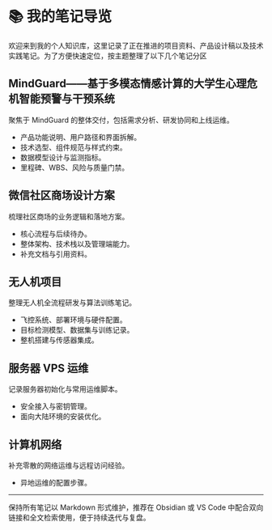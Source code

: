 # 📚 我的笔记导览

欢迎来到我的个人知识库，这里记录了正在推进的项目资料、产品设计稿以及技术实践笔记。为了方便快速定位，按主题整理了以下几个笔记分区 

## MindGuard——基于多模态情感计算的大学生心理危机智能预警与干预系统
聚焦于 MindGuard 的整体交付，包括需求分析、研发协同和上线运维。
- 产品功能说明、用户路径和界面拆解。
- 技术选型、组件规范与样式约束。
- 数据模型设计与监测指标。
- 里程碑、WBS、风险与质量门禁。

## 微信社区商场设计方案
梳理社区商场的业务逻辑和落地方案。
- 核心流程与后续待办。
- 整体架构、技术栈以及管理端能力。
- 补充文档与引用资料。

## 无人机项目
整理无人机全流程研发与算法训练笔记。
- 飞控系统、部署环境与硬件配置。
- 目标检测模型、数据集与训练记录。
- 整机搭建与传感器集成。

## 服务器 VPS 运维
记录服务器初始化与常用运维脚本。
- 安全接入与密钥管理。
- 面向大陆环境的安装优化。

## 计算机网络
补充零散的网络运维与远程访问经验。
- 异地运维的配置步骤。

---
保持所有笔记以 Markdown 形式维护，推荐在 Obsidian 或 VS Code 中配合双向链接和全文检索使用，便于持续迭代与复盘。

